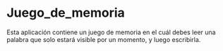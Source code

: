 # Juego_de_memoria
Esta aplicación contiene un juego de memoria en el cuál debes leer una palabra que solo estará visible por un momento, y luego escribirla.
